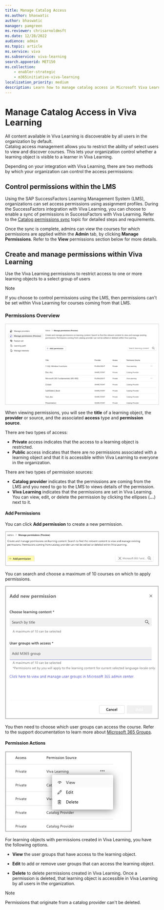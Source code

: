 ```yaml
---
title: Manage Catalog Access
ms.author: bhaswatic
author: bhaswatic
manager: pamgreen
ms.reviewer: chrisarnoldmsft
ms.date: 12/28/2022
audience: admin
ms.topic: article
ms.service: viva
ms.subservice: viva-learning
search.appverid: MET150
ms.collection: 
    - enabler-strategic
    - m365initiative-viva-learning
localization_priority: medium
description: Learn how to manage catalog access in Microsoft Viva Learning.
---
```


# Manage Catalog Access in Viva Learning

All content available in Viva Learning is discoverable by all users in the organization by default.  
Catalog access management allows you to restrict the ability of select users to view and discover courses. This lets your organization control whether a learning object is visible to a learner in Viva Learning.

Depending on your integration with Viva Learning, there are two methods by which your organization can control the access permissions:

## Control permissions within the LMS

Using the SAP SuccessFactors Learning Management System (LMS), organizations can set access permissions using assignment profiles. During the SuccessFactors  integration with Viva Learning, you can choose to enable a sync of permissions in SuccessFactors with Viva Learning.
Refer to the [Catalog permissions sync](https://learn.microsoft.com/viva/learning/configure-successfactors-content-source#catalog-permissions-sync) topic for detailed steps and requirements.

Once the sync is complete, admins can view the courses for which permissions are applied within the **Admin** tab, by clicking **Manage Permissions**. 
Refer to the **View** permissions section below for more details.

## Create and manage permissions within Viva Learning

Use the Viva Learning permissions to restrict access to one or more learning objects to a select group of users 

>[!Note] 
>If you choose to control permissions using the LMS, then permissions can't be set within Viva Learning for courses coming from that LMS.

### Permissions Overview

![Image of the catalog permissions navigation screen under the admin tab.](../media/learning/catalog-access-permissions-1-landing-page.png)

When viewing permissions, you will see the **title** of a learning object, the **provider** or source, and the associated **access** type and **permission source**.

There are two types of access: 

- **Private** access indicates that the access to a learning object is restricted.
- **Public** access indicates that there are no permissions associated with a learning object and that it is accessible within Viva Learning to everyone in the organization.

There are two types of permission sources:

- **Catalog provider** indicates that the permissions are coming from the LMS and you need to go to the LMS to views details of the permission.
- **Viva Learning** indicates that the permissions are set in Viva Learning. You can view, edit, or delete the permission by clicking the ellipses (**...**) next to it.



#### Add Permissions
You can click **Add permission** to create a new permission.

![Image of the highlighted Add permissions button.](../media/learning/catalog-access-permissions-2-add-permissions.png)

You can search and choose a maximum of 10 courses on which to apply permissions.

![Image of a popup window that lists options for adding new permissions.](../media/learning/catalog-access-permissions-3-add-new-permissions.png)

You then need to choose which user groups can access the course. Refer to the support documentation to learn more about [Microsoft 365 Groups](https://support.microsoft.com/en-us/office/learn-about-microsoft-365-groups-b565caa1-5c40-40ef-9915-60fdb2d97fa2).

#### Permission Actions

![Image displaying the various actions users can perform with permissions, including view, edit, and delete.](../media/learning/catalog-access-permissions-4-permissions-actions.png)

For learning objects with permissions created in Viva Learning, you have the following options.

- **View** the user groups that have access to the learning object.

- **Edit** to add or remove user groups that can access the learning object. 

- **Delete** to delete permissions created in Viva Learning. Once a permission is deleted, that learning object is accessible in Viva Learning by all users in the organization.

>[!Note]
> Permissions that originate from a catalog provider can't be deleted.
